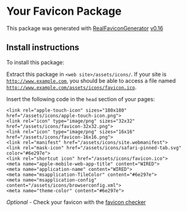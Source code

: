 # Your Favicon Package

This package was generated with [RealFaviconGenerator](https://realfavicongenerator.net/) [v0.16](https://realfavicongenerator.net/change_log#v0.16)

## Install instructions

To install this package:

Extract this package in <code>&lt;web site&gt;/assets/icons/</code>. If your site is <code>http://www.example.com</code>, you should be able to access a file named <code>http://www.example.com/assets/icons/favicon.ico</code>.

Insert the following code in the `head` section of your pages:

    <link rel="apple-touch-icon" sizes="180x180" href="/assets/icons/apple-touch-icon.png">
    <link rel="icon" type="image/png" sizes="32x32" href="/assets/icons/favicon-32x32.png">
    <link rel="icon" type="image/png" sizes="16x16" href="/assets/icons/favicon-16x16.png">
    <link rel="manifest" href="/assets/icons/site.webmanifest">
    <link rel="mask-icon" href="/assets/icons/safari-pinned-tab.svg" color="#6e297e">
    <link rel="shortcut icon" href="/assets/icons/favicon.ico">
    <meta name="apple-mobile-web-app-title" content="WIRED">
    <meta name="application-name" content="WIRED">
    <meta name="msapplication-TileColor" content="#6e297e">
    <meta name="msapplication-config" content="/assets/icons/browserconfig.xml">
    <meta name="theme-color" content="#6e297e">

*Optional* - Check your favicon with the [favicon checker](https://realfavicongenerator.net/favicon_checker)